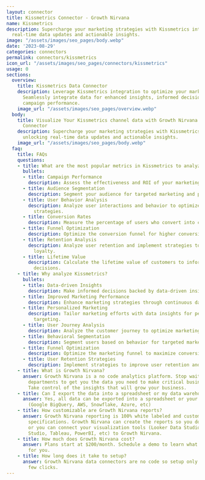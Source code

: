 ```yaml
---
layout: connector
title: Kissmetrics Connector - Growth Nirvana
name: Kissmetrics
description: Supercharge your marketing strategies with Kissmetrics integration, unlocking
  real-time data updates and actionable insights.
image: "/assets/images/seo_pages/body.webp"
date: '2023-08-29'
categories: connectors
permalink: connectors/kissmetrics
icon_url: "/assets/images/seo_pages/connectors/kissmetrics"
usage: 0
sections:
  overview:
    title: Kissmetrics Data Connector
    description: Leverage Kissmetrics integration to optimize your marketing campaigns.
      Seamlessly integrate data for enhanced insights, informed decisions, and improved
      campaign performance.
    image_url: "/assets/images/seo_pages/overview.webp"
  body:
    title: Visualize Your Kissmetrics channel data with Growth Nirvana's Kissmetrics
      Connector
    description: Supercharge your marketing strategies with Kissmetrics integration,
      unlocking real-time data updates and actionable insights.
    image_url: "/assets/images/seo_pages/body.webp"
  faq:
    title: FAQs
    questions:
    - title: What are the most popular metrics in Kissmetrics to analyze?
      bullets:
      - title: Campaign Performance
        description: Assess the effectiveness and ROI of your marketing campaigns.
      - title: Audience Segmentation
        description: Segment your audience for targeted marketing and personalization.
      - title: User Behavior Analysis
        description: Analyze user interactions and behavior to optimize marketing
          strategies.
      - title: Conversion Rates
        description: Measure the percentage of users who convert into customers.
      - title: Funnel Optimization
        description: Optimize the conversion funnel for higher conversion rates.
      - title: Retention Analysis
        description: Analyze user retention and implement strategies to improve customer
          loyalty.
      - title: Lifetime Value
        description: Calculate the lifetime value of customers to inform marketing
          decisions.
    - title: Why analyze Kissmetrics?
      bullets:
      - title: Data-driven Insights
        description: Make informed decisions backed by data-driven insights.
      - title: Improved Marketing Performance
        description: Enhance marketing strategies through continuous data updates.
      - title: Personalized Marketing
        description: Tailor marketing efforts with data insights for personalized
          targeting.
      - title: User Journey Analysis
        description: Analyze the customer journey to optimize marketing touchpoints.
      - title: Behavioral Segmentation
        description: Segment users based on behavior for targeted marketing campaigns.
      - title: Funnel Optimization
        description: Optimize the marketing funnel to maximize conversions.
      - title: User Retention Strategies
        description: Implement strategies to improve user retention and reduce churn.
    - title: What is Growth Nirvana?
      answer: Growth Nirvana is a no code analytics platform. Stop waiting for other
        departments to get you the data you need to make critical business decisions.
        Take control of the insights that will grow your business.
    - title: Can I export the data into a spreadsheet or my data warehouse?
      answer: Yes, all data can be exported into a spreadsheet or your data warehouse
        (Google BigQuery, AWS, Snowflake, Azure, etc)
    - title: How customizable are Growth Nirvana reports?
      answer: Growth Nirvana reporting is 100% white labeled and customized to your
        specifications. Growth Nirvana can create the reports so you don’t have to
        or you can connect your visualization tools (Looker Data Studio/Google Data
        Studio, Tableau, PowerBI, etc) to Growth Nirvana.
    - title: How much does Growth Nirvana cost?
      answer: Plans start at $200/month. Schedule a demo to learn what plan is best
        for you.
    - title: How long does it take to setup?
      answer: Growth Nirvana data connectors are no code so setup only requires a
        few clicks.
---
```

